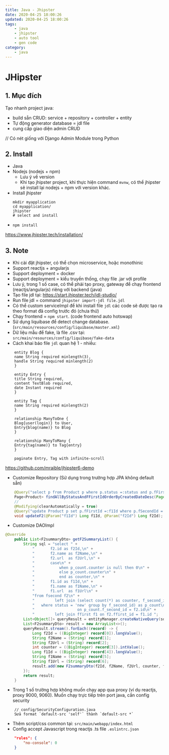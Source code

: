 ```yaml
---
title: Java - Jhipster
date: 2020-04-25 18:00:26
updated: 2020-04-25 18:00:26
tags:
    - java
    - jhipster
    - auto tool
    - gen code
category: 
    - java
---
```


# JHipster

## 1. Mục đích

Tạo nhanh project java:

- build sẵn CRUD: service + repository + controller + entity
- Tự động generator database = jdl file
- cung cấp giao diện admin CRUD

// Có nét giống với Django Admin Module trong Python

## 2. Install

- Java
- Nodejs (nodejs + npm)
    - Lưu ý về version
    - Khi tạo jhipster project, khi thực hiện command `mvnw`, có thể jhipster sẽ install lại nodejs + npm với version
      khác.
- Install jhipster
    ```
    mkdir myapplication
    cd myapplication/
    jhipster
    # select and install
    ```
- `npm install`

https://www.jhipster.tech/installation/

## 3. Note

- Khi cài đặt jhipster, có thể chọn microservice, hoặc monothinic
- Support reactjs + angularjs
- Support deployment = docker
- Support deployment = kiểu truyền thống, chạy file .jar với profile
- Lưu ý, trong 1 số case, có thể phải tạo proxy, gateway để chạy frontend (reactjs/angularjs) riêng với backend (java)
- Tạo file jdl tại: https://start.jhipster.tech/jdl-studio/
- Run file jdl = command `jhipster import-jdl file.jdl`
- Có thể custom serviceImpl để khi install file `jdl` các code sẽ được tạo ra theo format đã config trước đó (chưa thử)
- Chạy frontend = `npm start`. (code frontend auto hotswap)
- Sử dụng liquibase để detect change database. (`src/main/resources/config/liquibase/master.xml`)
- Dữ liệu mẫu để fake, là file .csv tại: `src/main/resources/config/liquibase/fake-data`
- Cách khai báo file `jdl` quan hệ 1 - nhiều:
```
    entity Blog {
    name String required minlength(3),
    handle String required minlength(2)
    }

    entity Entry {
    title String required,
    content TextBlob required,
    date Instant required
    }

    entity Tag {
    name String required minlength(2)
    }

    relationship ManyToOne {
    Blog{user(login)} to User,
    Entry{blog(name)} to Blog
    }

    relationship ManyToMany {
    Entry{tag(name)} to Tag{entry}
    }

    paginate Entry, Tag with infinite-scroll
 ```
  https://github.com/mraible/jhipster6-demo

- Customize Repository  (Sử dụng trong trường hợp JPA không default sẵn)

```java
    @Query("select p from Product p where p.status =:status and p.fFirstId =:f1Id order by p.createdDate desc")
    Page<Product> findAllByStatusAndFFirstIdOrderByCreatedDateDesc(Pageable pageable, @Param("status") String status, @Param("f1Id") Long f1Id);
    //
    @Modifying(clearAutomatically = true)
    @Query("update Product p set p.fFirstId =:f1Id where p.fSecondId =:f2Id")
    void updateF2(@Param("f1Id") Long f1Id, @Param("f2Id") Long f2Id);
```

- Customize DAOImpl

```java
@Override
    public List<F2summaryDto> getF2SummaryList() {
        String sql = "select " +
            "       f2.id as f2Id,\n" +
            "       f2.name as f2Name,\n" +
            "       f2.url  as f2Url,\n" +
            "       case\n" +
            "           when p_count.counter is null then 0\n" +
            "           else p_count.counter\n" +
            "           end as counter,\n" +
            "       f1.id as f1Id,\n" +
            "       f1.name as f1Name,\n" +
            "       f1.url  as f1Url\n" +
            "from fsecond f2\n" +
            "         left join (select count(*) as counter, f_second_id from product " +
            "   where status = 'new' group by f_second_id) as p_count\n" +
            "                   on p_count.f_second_id = f2.id\n" +
            "         left join ffirst f1 on f2.ffirst_id = f1.id ";
        List<Object[]> queryResult = entityManager.createNativeQuery(sql).getResultList();
        List<F2summaryDto> result = new ArrayList<>();
        queryResult.stream().forEach((record) -> {
            Long f2Id = ((BigInteger) record[0]).longValue();
            String f2Name = (String) record[1];
            String f2Url = (String) record[2];
            int counter = ((BigInteger) record[3]).intValue();
            Long f1Id = ((BigInteger) record[4]).longValue();
            String f1Name = (String) record[5];
            String f1Url = (String) record[6];
            result.add(new F2summaryDto(f2Id, f2Name, f2Url, counter, f1Id, f1Name, f1Url));
        });
        return result;
    }
```

- Trong 1 số trường hợp không muốn chạy app qua proxy (ví dụ reactjs, proxy 9000, 9060). Muốn chạy trực tiếp trên port
  java, cần config security

```text
    // config/SecurityConfiguration.java
    Sửa format `default-src 'self'` thành `default-src *`
```

- Thêm script/css common tại: `src/main/webapp/index.html`
- Config accept Javascript trong reactjs .ts file `.eslintrc.json`

```json
    "rules": {
        "no-console": 0
    }
```
